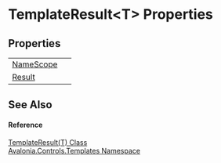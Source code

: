 # TemplateResult&lt;T&gt; Properties




## Properties
<table>
<tr>
<td><a href="P_Avalonia_Controls_Templates_TemplateResult_1_NameScope">NameScope</a></td>
<td> </td>
</tr>
<tr>
<td><a href="P_Avalonia_Controls_Templates_TemplateResult_1_Result">Result</a></td>
<td> </td>
</tr>
</table>

## See Also


#### Reference
<a href="T_Avalonia_Controls_Templates_TemplateResult_1">TemplateResult(T) Class</a>  
<a href="N_Avalonia_Controls_Templates">Avalonia.Controls.Templates Namespace</a>  
